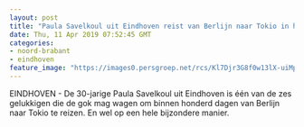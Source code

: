 ```yaml
---
layout: post
title: "Paula Savelkoul uit Eindhoven reist van Berlijn naar Tokio in honderd dagen"
date: Thu, 11 Apr 2019 07:52:45 GMT
categories: 
- noord-brabant 
- eindhoven 
feature_image: "https://images0.persgroep.net/rcs/Kl7Djr3G8f0w13lX-uiMpq7l9zM/diocontent/144902476/_fitwidth/400/?appId=21791a8992982cd8da851550a453bd7f&quality=0.7"
---
```


EINDHOVEN - De 30-jarige Paula Savelkoul uit Eindhoven is één van de zes gelukkigen die de gok mag wagen om binnen honderd dagen van Berlijn naar Tokio te reizen. En wel op een hele bijzondere manier.
